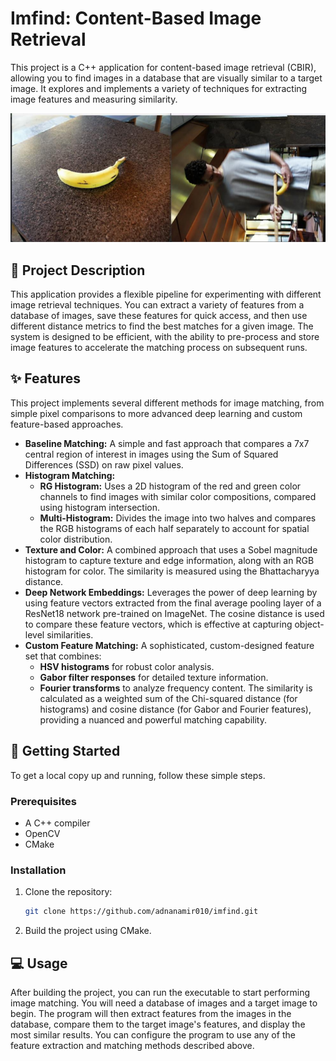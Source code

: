 # Imfind: Content-Based Image Retrieval

This project is a C++ application for content-based image retrieval (CBIR), allowing you to find images in a database that are visually similar to a target image. It explores and implements a variety of techniques for extracting image features and measuring similarity.

![Find A Banana](repoassets/cover.png)

## 📖 Project Description

This application provides a flexible pipeline for experimenting with different image retrieval techniques. You can extract a variety of features from a database of images, save these features for quick access, and then use different distance metrics to find the best matches for a given image. The system is designed to be efficient, with the ability to pre-process and store image features to accelerate the matching process on subsequent runs.

## ✨ Features

This project implements several different methods for image matching, from simple pixel comparisons to more advanced deep learning and custom feature-based approaches.

  * **Baseline Matching:** A simple and fast approach that compares a 7x7 central region of interest in images using the Sum of Squared Differences (SSD) on raw pixel values.
  * **Histogram Matching:**
      * **RG Histogram:** Uses a 2D histogram of the red and green color channels to find images with similar color compositions, compared using histogram intersection.
      * **Multi-Histogram:** Divides the image into two halves and compares the RGB histograms of each half separately to account for spatial color distribution.
  * **Texture and Color:** A combined approach that uses a Sobel magnitude histogram to capture texture and edge information, along with an RGB histogram for color. The similarity is measured using the Bhattacharyya distance.
  * **Deep Network Embeddings:** Leverages the power of deep learning by using feature vectors extracted from the final average pooling layer of a ResNet18 network pre-trained on ImageNet. The cosine distance is used to compare these feature vectors, which is effective at capturing object-level similarities.
  * **Custom Feature Matching:** A sophisticated, custom-designed feature set that combines:
      * **HSV histograms** for robust color analysis.
      * **Gabor filter responses** for detailed texture information.
      * **Fourier transforms** to analyze frequency content.
        The similarity is calculated as a weighted sum of the Chi-squared distance (for histograms) and cosine distance (for Gabor and Fourier features), providing a nuanced and powerful matching capability.

## 🚀 Getting Started

To get a local copy up and running, follow these simple steps.

### Prerequisites

  * A C++ compiler
  * OpenCV
  * CMake

### Installation

1.  Clone the repository:
    ```sh
    git clone https://github.com/adnanamir010/imfind.git
    ```
2.  Build the project using CMake.

## 💻 Usage

After building the project, you can run the executable to start performing image matching. You will need a database of images and a target image to begin. The program will then extract features from the images in the database, compare them to the target image's features, and display the most similar results. You can configure the program to use any of the feature extraction and matching methods described above.